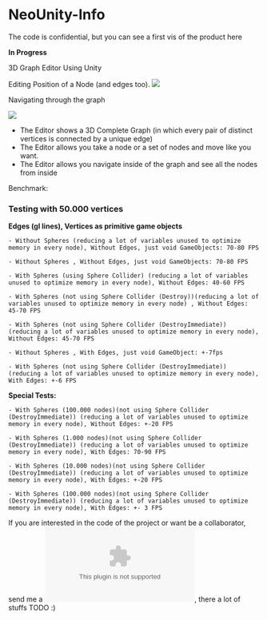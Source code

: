 # NeoUnity-Info

The code is confidential, but you can see a first vis of the product here

**In Progress**

3D Graph Editor Using Unity

Editing Position of a Node (and edges too).
![](https://i.imgur.com/vw00dU7.gif)

Navigating through the graph

![](https://imgur.com/3DUUpWM.gif)


- The Editor shows a 3D Complete Graph (in which every pair of distinct vertices is connected by a unique edge)
- The Editor allows you take a node or a set of nodes and move like you want.
- The Editor allows you navigate inside of the graph and see all the nodes from inside


Benchmark:

### Testing with 50.000 vertices 

**Edges (gl lines), Vertices as primitive game objects**

	- Without Spheres (reducing a lot of variables unused to optimize memory in every node), Without Edges, just void GameObjects: 70-80 FPS

	- Without Spheres , Without Edges, just void GameObjects: 70-80 FPS

	- With Spheres (using Sphere Collider) (reducing a lot of variables unused to optimize memory in every node), Without Edges: 40-60 FPS

	- With Spheres (not using Sphere Collider (Destroy))(reducing a lot of variables unused to optimize memory in every node) , Without Edges: 45-70 FPS

	- With Spheres (not using Sphere Collider (DestroyImmediate)) (reducing a lot of variables unused to optimize memory in every node), Without Edges: 45-70 FPS

	- Without Spheres , With Edges, just void GameObject: +-7fps

	- With Spheres (not using Sphere Collider (DestroyImmediate)) (reducing a lot of variables unused to optimize memory in every node), With Edges: +-6 FPS	



**Special Tests:**

	- With Spheres (100.000 nodes)(not using Sphere Collider (DestroyImmediate)) (reducing a lot of variables unused to optimize memory in every node), Without Edges: +-20 FPS

	- With Spheres (1.000 nodes)(not using Sphere Collider (DestroyImmediate)) (reducing a lot of variables unused to optimize memory in every node), With Edges: 70-90 FPS

	- With Spheres (10.000 nodes)(not using Sphere Collider (DestroyImmediate)) (reducing a lot of variables unused to optimize memory in every node), With Edges: +-20 FPS

	- With Spheres (100.000 nodes)(not using Sphere Collider (DestroyImmediate)) (reducing a lot of variables unused to optimize memory in every node), With Edges: +- 3 FPS	


If you are interested in the code of the project or want be a collaborator, send me a ![email](jjpulidos98@gmail.com), there a lot of stuffs TODO :)



